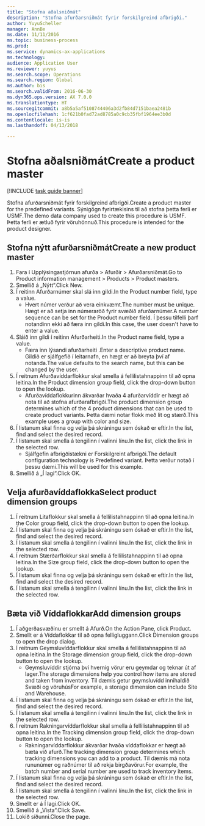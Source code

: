 ```yaml
--- 
title: "Stofna aðalsniðmát"
description: "Stofna afurðarsniðmát fyrir forskilgreind afbrigði."
author: YuyuScheller
manager: AnnBe
ms.date: 11/11/2016
ms.topic: business-process
ms.prod: 
ms.service: dynamics-ax-applications
ms.technology: 
audience: Application User
ms.reviewer: yuyus
ms.search.scope: Operations
ms.search.region: Global
ms.author: bis
ms.search.validFrom: 2016-06-30
ms.dyn365.ops.version: AX 7.0.0
ms.translationtype: HT
ms.sourcegitcommit: a8b5a5af5108744406a3d2fb84d7151baea2481b
ms.openlocfilehash: 1cf621b0fad72ad8785a0c9cb35fbf1964ee3b0d
ms.contentlocale: is-is
ms.lasthandoff: 04/13/2018

---
```

# <a name="create-a-product-master"></a><span data-ttu-id="7ea25-103">Stofna aðalsniðmát</span><span class="sxs-lookup"><span data-stu-id="7ea25-103">Create a product master</span></span>

[!INCLUDE [task guide banner](../../includes/task-guide-banner.md)]

<span data-ttu-id="7ea25-104">Stofna afurðarsniðmát fyrir forskilgreind afbrigði.</span><span class="sxs-lookup"><span data-stu-id="7ea25-104">Create a product master for the predefined variants.</span></span> <span data-ttu-id="7ea25-105">Sýnigögn fyrirtækisins til að stofna þetta ferli er USMF.</span><span class="sxs-lookup"><span data-stu-id="7ea25-105">The demo data company used to create this procedure is USMF.</span></span> <span data-ttu-id="7ea25-106">Þetta ferli er ætluð fyrir vöruhönnuð.</span><span class="sxs-lookup"><span data-stu-id="7ea25-106">This procedure is intended for the product designer.</span></span>


## <a name="create-a-new-product-master"></a><span data-ttu-id="7ea25-107">Stofna nýtt afurðarsniðmát</span><span class="sxs-lookup"><span data-stu-id="7ea25-107">Create a new product master</span></span>
1. <span data-ttu-id="7ea25-108">Fara í Upplýsingastjórnun afurða > Afurðir > Afurðarsniðmát.</span><span class="sxs-lookup"><span data-stu-id="7ea25-108">Go to Product information management > Products > Product masters.</span></span>
2. <span data-ttu-id="7ea25-109">Smellið á „Nýtt“.</span><span class="sxs-lookup"><span data-stu-id="7ea25-109">Click New.</span></span>
3. <span data-ttu-id="7ea25-110">Í reitinn Afurðarnúmer skal slá inn gildi.</span><span class="sxs-lookup"><span data-stu-id="7ea25-110">In the Product number field, type a value.</span></span>
    * <span data-ttu-id="7ea25-111">Hvert númer verður að vera einkvæmt.</span><span class="sxs-lookup"><span data-stu-id="7ea25-111">The number must be unique.</span></span> <span data-ttu-id="7ea25-112">Hægt er að setja inn númeraröð fyrir svæðið afurðarnúmer.</span><span class="sxs-lookup"><span data-stu-id="7ea25-112">A number sequence can be set for the Product number field.</span></span> <span data-ttu-id="7ea25-113">Í þessu tilfelli þarf notandinn ekki að færa inn gildi.</span><span class="sxs-lookup"><span data-stu-id="7ea25-113">In this case, the user doesn't have to enter a value.</span></span>  
4. <span data-ttu-id="7ea25-114">Sláið inn gildi í reitinn Afurðarheiti.</span><span class="sxs-lookup"><span data-stu-id="7ea25-114">In the Product name field, type a value.</span></span>
    * <span data-ttu-id="7ea25-115">Færa inn lýsandi afurðarheiti .</span><span class="sxs-lookup"><span data-stu-id="7ea25-115">Enter a descriptive product name.</span></span> <span data-ttu-id="7ea25-116">Gildið er sjálfgefið í leitarnafn, en hægt er að breyta því af notanda.</span><span class="sxs-lookup"><span data-stu-id="7ea25-116">The value defaults to the search name, but this can be changed by the user.</span></span>  
5. <span data-ttu-id="7ea25-117">Í reitnum Afurðavíddarflokkur skal smella á fellilistahnappinn til að opna leitina.</span><span class="sxs-lookup"><span data-stu-id="7ea25-117">In the Product dimension group field, click the drop-down button to open the lookup.</span></span>
    * <span data-ttu-id="7ea25-118">Afurðavíddaflokkurinn ákvarðar hvaða 4 afurðarvíddir er hægt að nota til að stofna afurðarafbrigði.</span><span class="sxs-lookup"><span data-stu-id="7ea25-118">The product dimension group determines which of the 4 product dimensions that can be used to create product variants.</span></span> <span data-ttu-id="7ea25-119">Þetta dæmi notar flokk með lit og stærð.</span><span class="sxs-lookup"><span data-stu-id="7ea25-119">This example uses a group with color and size.</span></span>  
6. <span data-ttu-id="7ea25-120">Í listanum skal finna og velja þá skráningu sem óskað er eftir.</span><span class="sxs-lookup"><span data-stu-id="7ea25-120">In the list, find and select the desired record.</span></span>
7. <span data-ttu-id="7ea25-121">Í listanum skal smella á tengilinn í valinni línu.</span><span class="sxs-lookup"><span data-stu-id="7ea25-121">In the list, click the link in the selected row.</span></span>
    * <span data-ttu-id="7ea25-122">Sjálfgefin afbrigðistækni er Forskilgreint afbrigði.</span><span class="sxs-lookup"><span data-stu-id="7ea25-122">The default configuration technology is Predefined variant.</span></span> <span data-ttu-id="7ea25-123">Þetta verður notað í þessu dæmi.</span><span class="sxs-lookup"><span data-stu-id="7ea25-123">This will be used for this example.</span></span>  
8. <span data-ttu-id="7ea25-124">Smellið á „Í lagi“.</span><span class="sxs-lookup"><span data-stu-id="7ea25-124">Click OK.</span></span>

## <a name="select-product-dimension-groups"></a><span data-ttu-id="7ea25-125">Velja afurðavíddaflokka</span><span class="sxs-lookup"><span data-stu-id="7ea25-125">Select product dimension groups</span></span>
1. <span data-ttu-id="7ea25-126">Í reitnum Litaflokkur skal smella á fellilistahnappinn til að opna leitina.</span><span class="sxs-lookup"><span data-stu-id="7ea25-126">In the Color group field, click the drop-down button to open the lookup.</span></span>
2. <span data-ttu-id="7ea25-127">Í listanum skal finna og velja þá skráningu sem óskað er eftir.</span><span class="sxs-lookup"><span data-stu-id="7ea25-127">In the list, find and select the desired record.</span></span>
3. <span data-ttu-id="7ea25-128">Í listanum skal smella á tengilinn í valinni línu.</span><span class="sxs-lookup"><span data-stu-id="7ea25-128">In the list, click the link in the selected row.</span></span>
4. <span data-ttu-id="7ea25-129">Í reitnum Stærðarflokkur skal smella á fellilistahnappinn til að opna leitina.</span><span class="sxs-lookup"><span data-stu-id="7ea25-129">In the Size group field, click the drop-down button to open the lookup.</span></span>
5. <span data-ttu-id="7ea25-130">Í listanum skal finna og velja þá skráningu sem óskað er eftir.</span><span class="sxs-lookup"><span data-stu-id="7ea25-130">In the list, find and select the desired record.</span></span>
6. <span data-ttu-id="7ea25-131">Í listanum skal smella á tengilinn í valinni línu.</span><span class="sxs-lookup"><span data-stu-id="7ea25-131">In the list, click the link in the selected row.</span></span>

## <a name="add-dimension-groups"></a><span data-ttu-id="7ea25-132">Bæta við Víddaflokkar</span><span class="sxs-lookup"><span data-stu-id="7ea25-132">Add dimension groups</span></span>
1. <span data-ttu-id="7ea25-133">Í aðgerðasvæðinu er smellt á Afurð.</span><span class="sxs-lookup"><span data-stu-id="7ea25-133">On the Action Pane, click Product.</span></span>
2. <span data-ttu-id="7ea25-134">Smellt er á Víddaflokkar til að opna felligluggann.</span><span class="sxs-lookup"><span data-stu-id="7ea25-134">Click Dimension groups to open the drop dialog.</span></span>
3. <span data-ttu-id="7ea25-135">Í reitnum Geymsluvíddarflokkur skal smella á fellilistahnappinn til að opna leitina.</span><span class="sxs-lookup"><span data-stu-id="7ea25-135">In the Storage dimension group field, click the drop-down button to open the lookup.</span></span>
    * <span data-ttu-id="7ea25-136">Geymsluvíddir stjórna því hvernig vörur eru geymdar og teknar út af lager.</span><span class="sxs-lookup"><span data-stu-id="7ea25-136">The storage dimensions help you control how items are stored and taken from inventory.</span></span> <span data-ttu-id="7ea25-137">Til dæmis getur geymsluvídd innihaldið Svæði og vöruhús</span><span class="sxs-lookup"><span data-stu-id="7ea25-137">For example, a storage dimension can include Site and Warehouse.</span></span>  
4. <span data-ttu-id="7ea25-138">Í listanum skal finna og velja þá skráningu sem óskað er eftir.</span><span class="sxs-lookup"><span data-stu-id="7ea25-138">In the list, find and select the desired record.</span></span>
5. <span data-ttu-id="7ea25-139">Í listanum skal smella á tengilinn í valinni línu.</span><span class="sxs-lookup"><span data-stu-id="7ea25-139">In the list, click the link in the selected row.</span></span>
6. <span data-ttu-id="7ea25-140">Í reitnum Rakningarvíddarflokkur skal smella á fellilistahnappinn til að opna leitina.</span><span class="sxs-lookup"><span data-stu-id="7ea25-140">In the Tracking dimension group field, click the drop-down button to open the lookup.</span></span>
    * <span data-ttu-id="7ea25-141">Rakningarvíddarflokkur ákvarðar hvaða víddaflokkar er hægt að bæta við afurð.</span><span class="sxs-lookup"><span data-stu-id="7ea25-141">The tracking dimension group determines which tracking dimensions you can add to a product.</span></span> <span data-ttu-id="7ea25-142">Til dæmis má nota rununúmer og raðnúmer til að rekja birgðavörur.</span><span class="sxs-lookup"><span data-stu-id="7ea25-142">For example, the batch number and serial number are used to track inventory items.</span></span>  
7. <span data-ttu-id="7ea25-143">Í listanum skal finna og velja þá skráningu sem óskað er eftir.</span><span class="sxs-lookup"><span data-stu-id="7ea25-143">In the list, find and select the desired record.</span></span>
8. <span data-ttu-id="7ea25-144">Í listanum skal smella á tengilinn í valinni línu.</span><span class="sxs-lookup"><span data-stu-id="7ea25-144">In the list, click the link in the selected row.</span></span>
9. <span data-ttu-id="7ea25-145">Smellt er á Í lagi.</span><span class="sxs-lookup"><span data-stu-id="7ea25-145">Click OK.</span></span>
10. <span data-ttu-id="7ea25-146">Smellið á „Vista“.</span><span class="sxs-lookup"><span data-stu-id="7ea25-146">Click Save.</span></span>
11. <span data-ttu-id="7ea25-147">Lokið síðunni.</span><span class="sxs-lookup"><span data-stu-id="7ea25-147">Close the page.</span></span>


